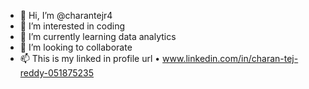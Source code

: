 - 👋 Hi, I’m @charantejr4
- 👀 I’m interested in coding
- 🌱 I’m currently learning data analytics
- 💞️ I’m looking to collaborate 
- 📫 This is my linked in profile url •	www.linkedin.com/in/charan-tej-reddy-051875235


<!---
charantejr4/charantejr4 is a ✨ special ✨ repository because its `README.md` (this file) appears on your GitHub profile.
You can click the Preview link to take a look at your changes.
--->
